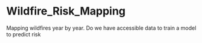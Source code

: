 # Wildfire_Risk_Mapping
Mapping wildfires year by year. Do we have accessible data to train a model to predict risk
